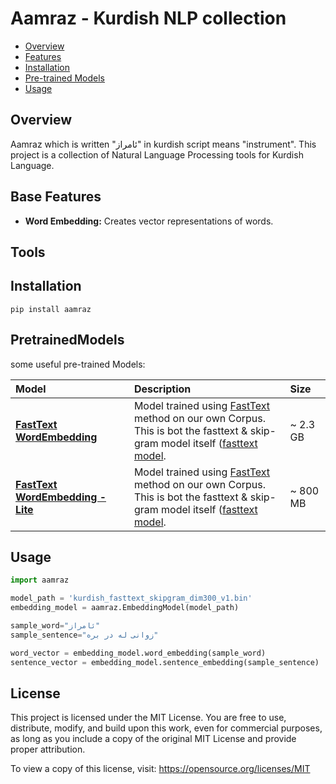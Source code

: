 # Aamraz - Kurdish NLP collection

- [Overview](#overview)
- [Features](#features)
- [Installation](#installation)
- [Pre-trained Models](#PretrainedModels)
- [Usage](#usage)

## Overview
Aamraz which is written "ئامراز" in kurdish script means "instrument". This project is a collection of Natural Language Processing tools for Kurdish Language.

## Base Features
- **Word Embedding:** Creates vector representations of words.

## Tools

## Installation
    pip install aamraz
## PretrainedModels

some useful pre-trained Models:

| **Model**                             | Description                                                                                                                                                                                                   | **Size** |
|:--------------------------------------|:--------------------------------------------------------------------------------------------------------------------------------------------------------------------------------------------------------------|:---------|
| [**FastText WordEmbedding**](https://mega.nz/file/yNYVnDgQ#xoPydAT_75vEu0jXQIFxetFtFScdyFJpmCsAwjVUAzQ)        | Model trained using [FastText](https://fasttext.cc/) method on our own Corpus.<br/> This is bot the fasttext & skip-gram model itself ([fasttext model](https://fasttext.cc/docs/en/pretrained-vectors.html). | ~ 2.3 GB |
| [**FastText WordEmbedding - Lite**](https://mega.nz/file/qIJ1hRoD#sctXghLp-P1O8Cg1NhOBFkum6KH0ACiHpZS-GeRwB4Q) | Model trained using [FastText](https://fasttext.cc/) method on our own Corpus.<br/> This is bot the fasttext & skip-gram model itself ([fasttext model](https://fasttext.cc/docs/en/pretrained-vectors.html). | ~ 800 MB |

## Usage
```python
import aamraz

model_path = 'kurdish_fasttext_skipgram_dim300_v1.bin'
embedding_model = aamraz.EmbeddingModel(model_path)

sample_word="ئامراز"
sample_sentence="زوانی له در بره"

word_vector = embedding_model.word_embedding(sample_word)
sentence_vector = embedding_model.sentence_embedding(sample_sentence)
```


## License

This project is licensed under the MIT License. You are free to use, distribute, modify, and build upon this work, even for commercial purposes, as long as you include a copy of the original MIT License and provide proper attribution.

To view a copy of this license, visit:
https://opensource.org/licenses/MIT